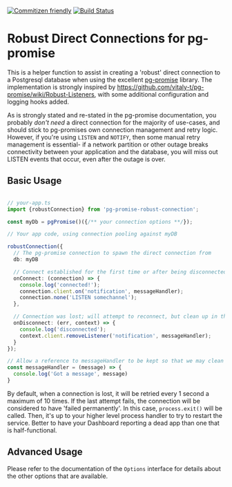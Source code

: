 [![Commitizen friendly](https://img.shields.io/badge/commitizen-friendly-brightgreen.svg)](http://commitizen.github.io/cz-cli/)
[![Build Status](https://travis-ci.org/FountainheadTechnologies/pg-promise-robust-listener.svg?branch=master)](https://travis-ci.org/FountainheadTechnologies/pg-promise-robust-listener)

# Robust Direct Connections for pg-promise

This is a helper function to assist in creating a 'robust' direct connection to a Postgresql database when using the excellent [pg-promise](https://github.com/vitaly-t/pg-promise) library. The implementation is strongly inspired by https://github.com/vitaly-t/pg-promise/wiki/Robust-Listeners, with some additional configuration and logging hooks added.

As is strongly stated and re-stated in the pg-promise documentation, you probably *don't need* a direct connection for the majority of use-cases, and should stick to pg-promises own connection management and retry logic. However, if you're using `LISTEN` and `NOTIFY`, then some manual retry management is essential- if a network partition or other outage breaks connectivity between your application and the database, you will miss out LISTEN events that occur, even after the outage is over.

## Basic Usage

```typescript

// your-app.ts
import {robustConnection} from 'pg-promise-robust-connection';

const myDb = pgPromise()({/** your connection options **/});

// Your app code, using connection pooling against myDB

robustConnection({
  // The pg-promise connection to spawn the direct connection from
  db: myDB

  // Connect established for the first time or after being disconnected previously
  onConnect: (connection) => {
    console.log('connected!');
    connection.client.on('notification', messageHandler);
    connection.none('LISTEN somechannel');
  },

  // Connection was lost; will attempt to reconnect, but clean up in the meantime
  onDisconnect: (err, context) => {
    console.log('disconnected');
    context.client.removeListener('notification', messageHandler);
  }
});

// Allow a reference to messageHandler to be kept so that we may clean it up on disconnect
const messageHandler = (message) => {
  console.log('Got a message', message)
}
```

By default, when a connection is lost, it will be retried every 1 second a maximum of 10 times. If the last attempt fails, the connection will be considered to have 'failed permanently'. In this case, `process.exit()` will be called. Then, it's up to your higher level process handler to try to restart the service. Better to have your Dashboard reporting a dead app than one that is half-functional.

## Advanced Usage

Please refer to the documentation of the `Options` interface for details about the other options that are available.
